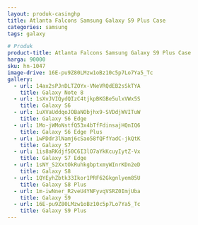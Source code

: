 ```yaml
---
layout: produk-casinghp
title: Atlanta Falcons Samsung Galaxy S9 Plus Case
categories: samsung
tags: galaxy

# Produk
product-title: Atlanta Falcons Samsung Galaxy S9 Plus Case
harga: 90000
sku: hn-1047
image-drive: 16E-pu9Z80LMzw1oBz10c5p7Lo7Ya5_Tc
gallery:
  - url: 14ax2sPJnDLTZOYx-VNeVRQdEB2sSkTYA
    title: Galaxy Note 8
  - url: 1sXvJVIQydQIzC4tjkpBKGBe5ulxVWx5S
    title: Galaxy S6
  - url: 1uXVaUddqoJOBaNObjhx9-SVDdjWVITuW
    title: Galaxy S6 Edge
  - url: 1Mo-jWMoNstfQ53x4bTfFdinsajHQnIQ6
    title: Galaxy S6 Edge Plus
  - url: 1wPDdr3lNamj6cSao58fQFfYadC-jkQtK
    title: Galaxy S7
  - url: 1is8aRKdjf50C6I3lO7aYkKcuyIytZ-Vx
    title: Galaxy S7 Edge
  - url: 1sNY_S2XxtOkRuhkgbptxmyWInrKDn2eD
    title: Galaxy S8
  - url: 1QYEyhZbtk33Ikor1PRF62Gkgnlyem85U
    title: Galaxy S8 Plus
  - url: 1m-iwNner_R2veU4YNFyvqVSRZ0ImjUba
    title: Galaxy S9
  - url: 16E-pu9Z80LMzw1oBz10c5p7Lo7Ya5_Tc
    title: Galaxy S9 Plus
---
```

